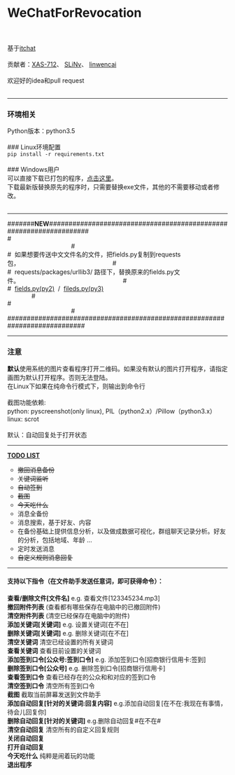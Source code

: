 # WeChatForRevocation<br><br>
基于<a href="https://github.com/littlecodersh/ItChat.git">itchat</a><br><br>
贡献者：<a href='https://github.com/XAS-712'>XAS-712</a>、 <a href='https://github.com/SLiNv'>SLiNv</a>、 <a href="https://github.com/linwencai">linwencai</a><br><br>
欢迎好的idea和pull request<br><br>
<hr />
<h3>环境相关</h3>
Python版本：python3.5<br><br>
### Linux环境配置<br>
<code>pip install -r requirements.txt</code><br><br>
### Windows用户<br>
可以直接下载已打包的程序，<a href='https://github.com/ZKeeer/WeChatForRevocation/releases'>点击这里</a>。<br>
下载最新版替换原先的程序时，只需要替换exe文件，其他的不需要移动或者修改。<br><br>
<hr />
#######<strong>NEW</strong>###################################################################<br>
#&nbsp;&nbsp;&nbsp;&nbsp;&nbsp;&nbsp;&nbsp;&nbsp;&nbsp;&nbsp;&nbsp;&nbsp;&nbsp;&nbsp;&nbsp;&nbsp;&nbsp;&nbsp;&nbsp;&nbsp;&nbsp;&nbsp;&nbsp;&nbsp;&nbsp;&nbsp;&nbsp;&nbsp;&nbsp;&nbsp;&nbsp;&nbsp;&nbsp;&nbsp;&nbsp;&nbsp;&nbsp;&nbsp;&nbsp;&nbsp;&nbsp;&nbsp;&nbsp;&nbsp;&nbsp;&nbsp;&nbsp;&nbsp;&nbsp;&nbsp;&nbsp;&nbsp;&nbsp;&nbsp;&nbsp;&nbsp;&nbsp;&nbsp;&nbsp;&nbsp;&nbsp;&nbsp;&nbsp;&nbsp;&nbsp;&nbsp;&nbsp;&nbsp;&nbsp;&nbsp;&nbsp;&nbsp;&nbsp;&nbsp;&nbsp;&nbsp;&nbsp;&nbsp;&nbsp;&nbsp;&nbsp;&nbsp;&nbsp;&nbsp;&nbsp;&nbsp;&nbsp;&nbsp;&nbsp;&nbsp;&nbsp;&nbsp;&nbsp;&nbsp;&nbsp;&nbsp;&nbsp;&nbsp;&nbsp;&nbsp;&nbsp;&nbsp;&nbsp;&nbsp;&nbsp;&nbsp;&nbsp;&nbsp;&nbsp;&nbsp;&nbsp;&nbsp;&nbsp;&nbsp;&nbsp;&nbsp;&nbsp;&nbsp;&nbsp;&nbsp;&nbsp;&nbsp;&nbsp;&nbsp;&nbsp;&nbsp;&nbsp;&nbsp;&nbsp;&nbsp;&nbsp;&nbsp;&nbsp;&nbsp;&nbsp;&nbsp;&nbsp;&nbsp;&nbsp;&nbsp;&nbsp;&nbsp;&nbsp;&nbsp;&nbsp;&nbsp;&nbsp;&nbsp;&nbsp;&nbsp;&nbsp;&nbsp;&nbsp;&nbsp;&nbsp;&nbsp;&nbsp;&nbsp;&nbsp;&nbsp;&nbsp;&nbsp;#<br>
#&nbsp;&nbsp;如果想要传送中文文件名的文件，把fields.py复制到requests包，&nbsp;&nbsp;&nbsp;&nbsp;&nbsp;&nbsp;&nbsp;&nbsp;&nbsp;&nbsp;&nbsp;&nbsp;&nbsp;&nbsp;&nbsp;&nbsp;&nbsp;&nbsp;&nbsp;&nbsp;&nbsp;&nbsp;&nbsp;&nbsp;&nbsp;&nbsp;&nbsp;&nbsp;&nbsp;&nbsp;&nbsp;&nbsp;&nbsp;&nbsp;&nbsp;&nbsp;&nbsp;&nbsp;&nbsp;&nbsp;&nbsp;&nbsp;&nbsp;&nbsp;&nbsp;&nbsp;&nbsp;&nbsp;&nbsp;&nbsp;&nbsp;&nbsp;&nbsp;&nbsp;#<br>
#&nbsp;&nbsp;requests/packages/urllib3/ 路径下，替换原来的fields.py文件。&nbsp;&nbsp;&nbsp;&nbsp;&nbsp;&nbsp;&nbsp;&nbsp;&nbsp;&nbsp;&nbsp;&nbsp;&nbsp;&nbsp;&nbsp;&nbsp;&nbsp;&nbsp;&nbsp;&nbsp;&nbsp;&nbsp;&nbsp;&nbsp;&nbsp;&nbsp;&nbsp;&nbsp;&nbsp;&nbsp;&nbsp;&nbsp;&nbsp;&nbsp;&nbsp;&nbsp;&nbsp;&nbsp;&nbsp;&nbsp;&nbsp;&nbsp;&nbsp;&nbsp;&nbsp;&nbsp;&nbsp;&nbsp;&nbsp;&nbsp;&nbsp;&nbsp;&nbsp;&nbsp;&nbsp;&nbsp;&nbsp;&nbsp;&nbsp;&nbsp;#<br>
#&nbsp;&nbsp;<a href="https://github.com/ZKeeer/WeChatAssistant/tree/master/fields/fields-py2">fields.py(py2)</a>&nbsp;&nbsp;/&nbsp;&nbsp;<a href="https://github.com/ZKeeer/WeChatAssistant/tree/master/fields/fields-py3">fileds.py(py3)</a>&nbsp;&nbsp;&nbsp;&nbsp;&nbsp;&nbsp;&nbsp;&nbsp;&nbsp;&nbsp;&nbsp;&nbsp;&nbsp;&nbsp;&nbsp;&nbsp;&nbsp;&nbsp;&nbsp;&nbsp;&nbsp;&nbsp;&nbsp;&nbsp;&nbsp;&nbsp;&nbsp;&nbsp;&nbsp;&nbsp;&nbsp;&nbsp;&nbsp;&nbsp;&nbsp;&nbsp;&nbsp;&nbsp;&nbsp;&nbsp;&nbsp;&nbsp;&nbsp;&nbsp;&nbsp;&nbsp;&nbsp;&nbsp;&nbsp;&nbsp&nbsp;&nbsp;&nbsp;&nbsp;&nbsp&nbsp;&nbsp;&nbsp;&nbsp;&nbsp&nbsp;&nbsp;&nbsp;&nbsp;&nbsp&nbsp;&nbsp;&nbsp;&nbsp;&nbsp&nbsp;&nbsp;&nbsp;&nbsp;&nbsp&nbsp;&nbsp;&nbsp;&nbsp;&nbsp&nbsp;&nbsp;&nbsp;&nbsp;&nbsp; #<br>
#&nbsp;&nbsp;&nbsp;&nbsp;&nbsp;&nbsp;&nbsp;&nbsp;&nbsp;&nbsp;&nbsp;&nbsp;&nbsp;&nbsp;&nbsp;&nbsp;&nbsp;&nbsp;&nbsp;&nbsp;&nbsp;&nbsp;&nbsp;&nbsp;&nbsp;&nbsp;&nbsp;&nbsp;&nbsp;&nbsp;&nbsp;&nbsp;&nbsp;&nbsp;&nbsp;&nbsp;&nbsp;&nbsp;&nbsp;&nbsp;&nbsp;&nbsp;&nbsp;&nbsp;&nbsp;&nbsp;&nbsp;&nbsp;&nbsp;&nbsp;&nbsp;&nbsp;&nbsp;&nbsp;&nbsp;&nbsp;&nbsp;&nbsp;&nbsp;&nbsp;&nbsp;&nbsp;&nbsp;&nbsp;&nbsp;&nbsp;&nbsp;&nbsp;&nbsp;&nbsp;&nbsp;&nbsp;&nbsp;&nbsp;&nbsp;&nbsp;&nbsp;&nbsp;&nbsp;&nbsp;&nbsp;&nbsp;&nbsp;&nbsp;&nbsp;&nbsp;&nbsp;&nbsp;&nbsp;&nbsp;&nbsp;&nbsp;&nbsp;&nbsp;&nbsp;&nbsp;&nbsp;&nbsp;&nbsp;&nbsp;&nbsp;&nbsp;&nbsp;&nbsp;&nbsp;&nbsp;&nbsp;&nbsp;&nbsp;&nbsp;&nbsp;&nbsp;&nbsp;&nbsp;&nbsp;&nbsp;&nbsp;&nbsp;&nbsp;&nbsp;&nbsp;&nbsp;&nbsp;&nbsp;&nbsp;&nbsp;&nbsp;&nbsp;&nbsp;&nbsp;&nbsp;&nbsp;&nbsp;&nbsp;&nbsp;&nbsp;&nbsp;&nbsp;&nbsp;&nbsp;&nbsp;&nbsp;&nbsp;&nbsp;&nbsp;&nbsp;&nbsp;&nbsp;&nbsp;&nbsp;&nbsp;&nbsp;&nbsp;&nbsp;&nbsp;&nbsp;&nbsp;&nbsp;&nbsp;&nbsp;&nbsp;&nbsp;#<br>
############################################################################<br>
<hr />
<h3>注意</h3>
<strong>默认</strong>使用系统的图片查看程序打开二维码。如果没有默认的图片打开程序，请指定画图为默认打开程序。否则无法登陆。<br>
在Linux下如果在纯命令行模式下，则输出到命令行<br><br>
截图功能依赖: <br>
     python: pyscreenshot(only linux), PIL（python2.x）/Pillow（python3.x）<br>
     linux: scrot<br><br>
默认：自动回复处于打开状态
<hr />

<strong><a href='http://zkeeer.space/?page_id=2'>TODO LIST</a></strong><br>
<ul type="circle">
    <li><del>撤回消息备份</del></li>
    <li><del>关键词监听</del></li>
    <li><del>自动签到</del></li>
    <li><del>截图</del></li>
    <li><del>今天吃什么</del></li>
    <li>消息全备份</li>
    <li>消息搜索，基于好友、内容</li>
    <li>在备份基础上提供信息分析，以及做成数据可视化，群组聊天记录分析。好友的分析，包括地域、年龄 …</li>
    <li>定时发送消息</li>
    <li><del>自定义规则消息回复</del></li>
</ul>


<hr />
<h4>支持以下指令（在文件助手发送任意词，即可获得命令）：</h4>
<strong>查看/删除文件[文件名]</strong> e.g. 查看文件[123345234.mp3]<br>
<strong>撤回附件列表</strong> (查看都有哪些保存在电脑中的已撤回附件)<br>
<strong>清空附件列表</strong> (清空已经保存在电脑中的附件)<br>
<strong>添加关键词[关键词]</strong>  e.g. 设置关键词[在不在]<br>
<strong>删除关键词[关键词]</strong>  e.g. 删除关键词[在不在]<br>
<strong>清空关键词</strong>  清空已经设置的所有关键词<br>
<strong>查看关键词</strong>  查看目前设置的关键词<br>
<strong>添加签到口令[公众号:签到口令]</strong>   e.g. 添加签到口令[招商银行信用卡:签到]<br>
<strong>删除签到口令[公众号]</strong>   e.g. 删除签到口令[招商银行信用卡]<br>
<strong>查看签到口令</strong>  查看已经存在的公众和和对应的签到口令<br>
<strong>清空签到口令</strong>  清空所有签到口令<br>
<strong>截图</strong> 截取当前屏幕发送到文件助手<br>
<strong>添加自动回复[针对的关键词:回复内容]</strong> e.g.添加自动回复[在不在:我现在有事情，待会儿回复你]<br>
<strong>删除自动回复[针对的关键词]</strong> e.g.删除自动回复#在不在#<br>
<strong>清空自动回复</strong> 清空所有的自定义回复规则<br>
<strong>关闭自动回复</strong> <br>
<strong>打开自动回复</strong> <br>
<strong>今天吃什么</strong> 纯粹是闹着玩的功能 <br>
<strong>退出程序</strong> <br>
